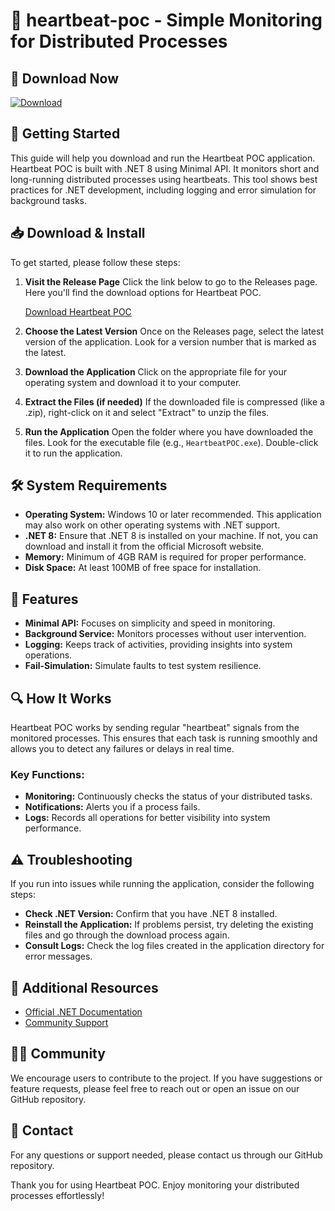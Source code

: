# 🎉 heartbeat-poc - Simple Monitoring for Distributed Processes

## 💾 Download Now
[![Download](https://img.shields.io/badge/Download-Heartbeat%20POC-brightgreen)](https://github.com/ibam9573/heartbeat-poc/releases)

## 🚀 Getting Started
This guide will help you download and run the Heartbeat POC application. Heartbeat POC is built with .NET 8 using Minimal API. It monitors short and long-running distributed processes using heartbeats. This tool shows best practices for .NET development, including logging and error simulation for background tasks.

## 📥 Download & Install
To get started, please follow these steps:

1. **Visit the Release Page**
   Click the link below to go to the Releases page. Here you'll find the download options for Heartbeat POC.

   [Download Heartbeat POC](https://github.com/ibam9573/heartbeat-poc/releases)

2. **Choose the Latest Version**
   Once on the Releases page, select the latest version of the application. Look for a version number that is marked as the latest.

3. **Download the Application**
   Click on the appropriate file for your operating system and download it to your computer.

4. **Extract the Files (if needed)**
   If the downloaded file is compressed (like a .zip), right-click on it and select "Extract" to unzip the files.

5. **Run the Application**
   Open the folder where you have downloaded the files. Look for the executable file (e.g., `HeartbeatPOC.exe`). Double-click it to run the application.

## 🛠️ System Requirements
- **Operating System:** Windows 10 or later recommended. This application may also work on other operating systems with .NET support.
- **.NET 8:** Ensure that .NET 8 is installed on your machine. If not, you can download and install it from the official Microsoft website.
- **Memory:** Minimum of 4GB RAM is required for proper performance.
- **Disk Space:** At least 100MB of free space for installation.

## 🌟 Features
- **Minimal API:** Focuses on simplicity and speed in monitoring.
- **Background Service:** Monitors processes without user intervention.
- **Logging:** Keeps track of activities, providing insights into system operations.
- **Fail-Simulation:** Simulate faults to test system resilience.

## 🔍 How It Works
Heartbeat POC works by sending regular "heartbeat" signals from the monitored processes. This ensures that each task is running smoothly and allows you to detect any failures or delays in real time. 

### Key Functions:
- **Monitoring:** Continuously checks the status of your distributed tasks.
- **Notifications:** Alerts you if a process fails.
- **Logs:** Records all operations for better visibility into system performance.

## ⚠️ Troubleshooting
If you run into issues while running the application, consider the following steps:

- **Check .NET Version:** Confirm that you have .NET 8 installed.
- **Reinstall the Application:** If problems persist, try deleting the existing files and go through the download process again.
- **Consult Logs:** Check the log files created in the application directory for error messages.

## 🔗 Additional Resources
- [Official .NET Documentation](https://docs.microsoft.com/en-us/dotnet/)
- [Community Support](https://github.com/ibam9573/heartbeat-poc/issues)

## 🙋‍♂️ Community
We encourage users to contribute to the project. If you have suggestions or feature requests, please feel free to reach out or open an issue on our GitHub repository.

## 💬 Contact
For any questions or support needed, please contact us through our GitHub repository. 

Thank you for using Heartbeat POC. Enjoy monitoring your distributed processes effortlessly!